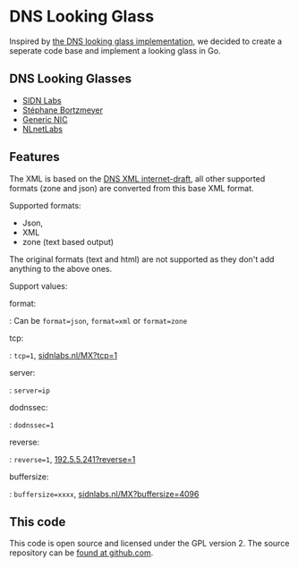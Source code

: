 # DNS Looking Glass

Inspired by [the DNS looking glass
implementation](http://www.bortzmeyer.org/dns-lg-usage.html), we decided to
create a seperate code base and implement a looking glass in Go.

## DNS Looking Glasses

* [SIDN Labs](http://dns-lg.net) 
* [Stéphane Bortzmeyer](http://dns.bortzmeyer.org/)
* [Generic NIC](http://dnslg.generic-nic.net/)
* [NLnetLabs](http://dns-lg.nlnetlabs.nl/)

## Features

The XML is based on the [DNS XML internet-draft](http://tools.ietf.org/html/draft-mohan-dns-query-xml-00), all
other supported formats (zone and json) are converted from this base XML format.

Supported formats:

* Json,
* XML
* zone (text based output)

The original formats (text and html) are not supported as they don't add anything to the above ones.

Support values:

format:

:    Can be `format=json`, `format=xml` or `format=zone`

tcp:

:    `tcp=1`, <a href="/sidnlabs.nl/MX?tcp=1">sidnlabs.nl/MX?tcp=1</a>

server:

:    `server=ip`

dodnssec:

:    `dodnssec=1`


reverse:

:    `reverse=1`, <a href="/192.5.5.241?reverse=1">192.5.5.241?reverse=1</a>


buffersize:

:    `buffersize=xxxx`, <a href="/sidnlabs.nl/MX?buffersize=4096">sidnlabs.nl/MX?buffersize=4096</a>

## This code

This code is open source and licensed under the GPL version 2. The source repository can
be [found at github.com](http://github.com/miekg/lg-dns).
